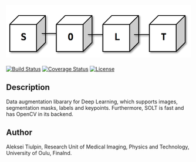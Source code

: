 ![slide](logo.png)
--------------------------------------------------------------------------------
[![Build Status](https://travis-ci.org/MIPT-Oulu/solt.svg?branch=master)](https://travis-ci.org/MIPT-Oulu/solt)
[![Coverage Status](https://coveralls.io/repos/github/MIPT-Oulu/solt/badge.svg?branch=master)](https://coveralls.io/github/MIPT-Oulu/solt?branch=master)
[![License](http://img.shields.io/badge/license-MIT-brightgreen.svg?style=flat)](LICENSE.md)
## Description
Data augmentation libarary for Deep Learning, which supports images, segmentation masks, labels and keypoints. 
Furthermore, SOLT is fast and has OpenCV in its backend.


## Author
Aleksei Tiulpin, 
Research Unit of Medical Imaging, 
Physics and Technology, 
University of Oulu, Finalnd.
